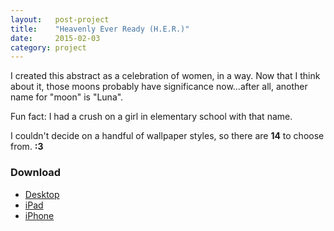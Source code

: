 ```yaml
---
layout:   post-project
title:    "Heavenly Ever Ready (H.E.R.)"
date:     2015-02-03
category: project
---
```


I created this abstract as a celebration of women, in a way. Now that I think about it, those moons probably have significance now...after all, another name for "moon" is "Luna".

Fun fact: I had a crush on a girl in elementary school with that name.

I couldn't decide on a handful of wallpaper styles, so there are **14** to choose from. **:3**

### Download

* [Desktop](http://inc.ideasnevercease.netdna-cdn.com/dsgn/downloads/desktop/dsgn-heavenly-ever-ready.zip)
* [iPad](http://inc.ideasnevercease.netdna-cdn.com/dsgn/downloads/ipad/dsgn-heavenly-ever-ready.zip)
* [iPhone](http://inc.ideasnevercease.netdna-cdn.com/dsgn/downloads/iphone/dsgn-heavenly-ever-ready.zip)